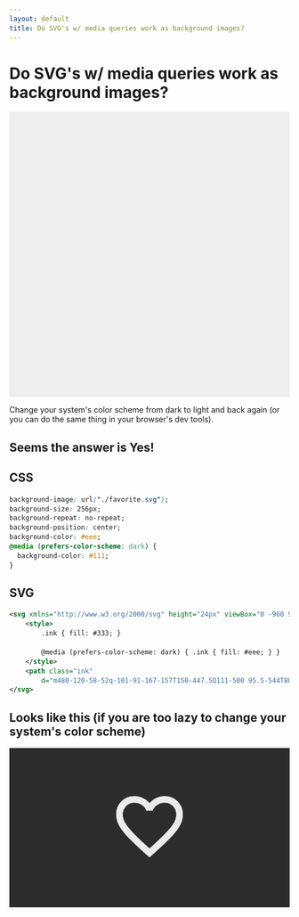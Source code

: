 ```yaml
---
layout: default
title: Do SVG's w/ media queries work as background images?
---
```


<style>
	.canvas {
		height: 512px;
		background-image: url("./favorite.svg");
		background-size: 256px;
		background-repeat: no-repeat;
		background-position: center;
		background-color: #eee;
		@media (prefers-color-scheme: dark) {
			background-color: #333;
		}
	}
</style>

# Do SVG's w/ media queries work as background images?

<div class="canvas">
</div>

Change your system's color scheme from dark to light and back again (or you can do the same thing in your browser's dev tools).

## Seems the answer is Yes!

## CSS

```css
background-image: url("./favorite.svg");
background-size: 256px;
background-repeat: no-repeat;
background-position: center;
background-color: #eee;
@media (prefers-color-scheme: dark) {
  background-color: #111;
}
```

## SVG

```xml
<svg xmlns="http://www.w3.org/2000/svg" height="24px" viewBox="0 -960 960 960" width="24px">
	<style>
		.ink { fill: #333; }

		@media (prefers-color-scheme: dark) { .ink { fill: #eee; } }
	</style>
	<path class="ink"
		d="m480-120-58-52q-101-91-167-157T150-447.5Q111-500 95.5-544T80-634q0-94 63-157t157-63q52 0 99 22t81 62q34-40 81-62t99-22q94 0 157 63t63 157q0 46-15.5 90T810-447.5Q771-395 705-329T538-172l-58 52Zm0-108q96-86 158-147.5t98-107q36-45.5 50-81t14-70.5q0-60-40-100t-100-40q-47 0-87 26.5T518-680h-76q-15-41-55-67.5T300-774q-60 0-100 40t-40 100q0 35 14 70.5t50 81q36 45.5 98 107T480-228Zm0-273Z" />
</svg>
```

## Looks like this (if you are too lazy to change your system's color scheme)

![Changing color theme](./works.gif)
